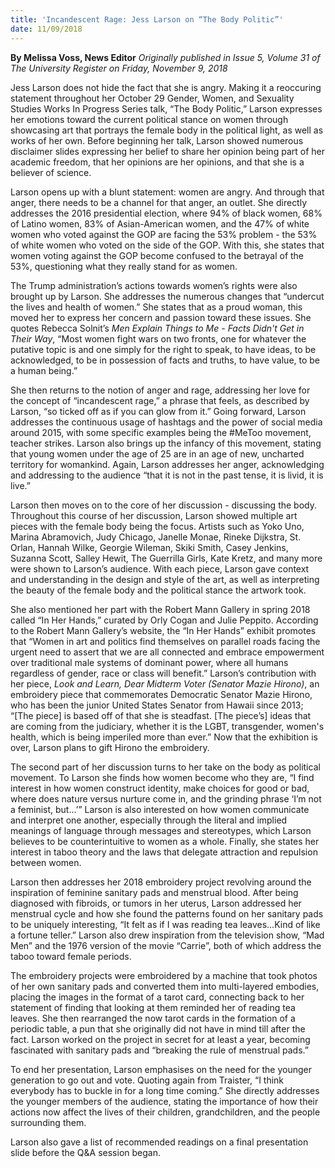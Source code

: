 ```yaml
---
title: 'Incandescent Rage: Jess Larson on “The Body Politic”'
date: 11/09/2018
---
```


**By Melissa Voss, News Editor** _Originally published in Issue 5, Volume 31 of The University Register on Friday, November 9, 2018_

Jess Larson does not hide the fact that she is angry.  Making it a reoccuring statement throughout her October 29 Gender, Women, and Sexuality Studies Works In Progress Series talk, “The Body Politic,”  Larson expresses her emotions toward the current political stance on women through showcasing art that portrays the female body in the political light, as well as works of her own.  Before beginning her talk, Larson showed numerous disclaimer slides expressing her belief to share her opinion being part of her academic freedom, that her opinions are her opinions, and that she is a believer of science.

Larson opens up with a blunt statement: women are angry.  And through that anger, there needs to be a channel for that anger, an outlet.  She directly addresses the 2016 presidential election, where 94% of black women, 68% of Latino women, 83% of Asian-American women, and the 47% of white women who voted against the GOP are facing the 53% problem - the 53% of white women who voted on the side of the GOP.  With this, she states that women voting against the GOP become confused to the betrayal of the 53%, questioning what they really stand for as women.

The Trump administration’s actions towards women’s rights were also brought up by Larson.  She addresses the numerous changes that “undercut the lives and health of women.”  She states that as a proud woman, this moved her to express her concern and passion toward these issues.  She quotes Rebecca Solnit’s _Men Explain Things to Me -
Facts Didn't Get in Their Way_, “Most women fight wars on two fronts, one for whatever the putative topic is and one simply for the right to speak, to have ideas, to be acknowledged, to be in possession of facts and truths, to have value, to be a human being.”

She then returns to the notion of anger and rage, addressing her love for the concept of “incandescent rage,” a phrase that feels, as described by Larson, “so ticked off as if you can glow from it.”  Going forward, Larson addresses the continuous usage of hashtags and the power of social media around 2015, with some specific examples being the #MeToo movement, teacher strikes.  Larson also brings up the infancy of this movement, stating that young women under the age of 25 are in an age of new, uncharted territory for womankind.  Again, Larson addresses her anger, acknowledging and addressing to the audience “that it is not in the past tense, it is livid, it is live.”

Larson then moves on to the core of her discussion - discussing the body.  Throughout this course of her discussion, Larson showed multiple art pieces with the female body being the focus.  Artists such as Yoko Uno, Marina Abramovich, Judy Chicago, Janelle Monae, Rineke Dijkstra, St. Orlan, Hannah Wilke, Georgie Wileman, Skiki Smith, Casey Jenkins, Suzanna Scott, Salley Hewit, The Guerrilla Girls, Kate Kretz, and many more were shown to Larson’s audience.  With each piece, Larson gave context and understanding in the design and style of the art, as well as interpreting the beauty of the female body and the political stance the artwork took.  

She also mentioned her part with the Robert Mann Gallery in spring 2018 called “In Her Hands,” curated by Orly Cogan and Julie Peppito.  According to the Robert Mann Gallery’s website, the “In Her Hands” exhibit promotes that “Women in art and politics find themselves on parallel roads facing the urgent need to assert that we are all connected and embrace empowerment over traditional male systems of dominant power, where all humans regardless of gender, race or class will benefit.”  Larson’s contribution with her piece, _Look and Learn, Dear Midterm Voter (Senator Mazie Hirono)_, an embroidery piece that commemorates Democratic Senator Mazie Hirono, who has been the junior United States Senator from Hawaii since 2013; “[The piece] is based off of that she is steadfast.  [The piece’s] ideas that are coming from the judiciary, whether it is the LGBT, transgender, women's health, which is being imperiled more than ever.”  Now that the exhibition is over, Larson plans to gift Hirono the embroidery.  

The second part of her discussion turns to her take on the body as political movement.  To Larson she finds how women become who they are, “I find interest in how women construct identity, make choices for good or bad, where does nature versus nurture come in, and the grinding phrase ‘I’m not a feminist, but…’”  Larson is also interested on how women communicate and interpret one another, especially through the literal and implied meanings of language through messages and stereotypes, which Larson believes to be counterintuitive to women as a whole.  Finally, she states her interest in taboo theory and the laws that delegate attraction and repulsion between women.

Larson then addresses her 2018 embroidery project revolving around the inspiration of feminine sanitary pads and menstrual blood.  After being diagnosed with fibroids, or tumors in her uterus, Larson addressed her menstrual cycle and how she found the patterns found on her sanitary pads to be uniquely interesting, “It felt as if I was reading tea leaves...Kind of like a fortune teller.”  Larson also drew inspiration from the television show, “Mad Men” and the 1976 version of the movie “Carrie”, both of which address the taboo toward female periods.

The embroidery projects were embroidered by a machine that took photos of her own sanitary pads and converted them into multi-layered embodies, placing the images in the format of a tarot card, connecting back to her statement of finding that looking at them reminded her of reading tea leaves.  She then rearranged the now tarot cards in the formation of a periodic table, a pun that she originally did not have in mind till after the fact. Larson worked on the project in secret for at least a year, becoming fascinated with sanitary pads and “breaking the rule of menstrual pads.”

To end her presentation, Larson emphasises on the need for the younger generation to go out and vote.  Quoting again from Traister, “I think everybody has to buckle in for a long time coming.”  She directly addresses the younger members of the audience, stating the importance of how their actions now affect the lives of their children, grandchildren, and the people surrounding them.

Larson also gave a list of recommended readings on a final presentation slide before the Q&A session began.


